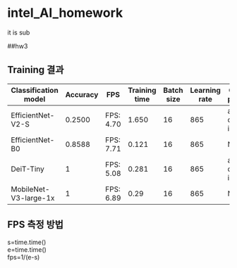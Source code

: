 # intel_AI_homework  
it is sub


##hw3
## Training 결과
|Classification model|Accuracy|FPS|Training time|Batch size|Learning rate|Other prams|
|----|----|----|----|----|----|----|
|EfficientNet-V2-S| 0.2500| FPS: 4.70 |1.650| 16|865 |all data is '-' | 
|EfficientNet-B0| 0.8588| FPS: 7.71|0.121|16|865|NONE|
|DeiT-Tiny|  1| FPS: 5.08 |0.281|16|865|all data is '+'|
|MobileNet-V3-large-1x| 1| FPS: 6.89 |0.29 | 16|865 |NONE |


## FPS 측정 방법  
s=time.time()  
e=time.time()  
fps=1/(e-s)  

